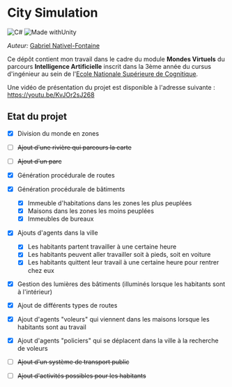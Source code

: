 # City Simulation

![C#](https://img.shields.io/badge/C#-7.3-green.svg?&logoColor=white) ![Made withUnity](https://img.shields.io/badge/Unity-2019.4.14-blue.svg?logo=unity&logoColor=white)

_Auteur:_ [Gabriel Nativel-Fontaine](mailto:gnativ910e@ensc.fr)

Ce dépôt contient mon travail dans le cadre du module **Mondes Virtuels** du parcours **Intelligence Artificielle** inscrit dans la 3ème année du cursus d'ingénieur au sein de l'[Ecole Nationale Supérieure de Cognitique](http://www.ensc.fr).



Une vidéo de présentation du projet est disponible à l'adresse suivante : https://youtu.be/KvJOr2sJ268

## Etat du projet

- [x] Division du monde en zones
- [ ] ~~Ajout d'une rivière qui parcours la carte~~
- [ ] ~~Ajout d'un parc~~
- [x] Génération procédurale de routes
- [x] Génération procédurale de bâtiments
  - [x] Immeuble d'habitations dans les zones les plus peuplées
  - [x] Maisons dans les zones les moins peuplées
  - [x] Immeubles de bureaux
- [x] Ajouts d'agents dans la ville
  - [x] Les habitants partent travailler à une certaine heure
  - [x] Les habitants peuvent aller travailler soit à pieds, soit en voiture
  - [x] Les habitants quittent leur travail à une certaine heure pour rentrer chez eux
- [x] Gestion des lumières des bâtiments (illuminés lorsque les habitants sont à l'intérieur)
- [x] Ajout de différents types de routes
- [x] Ajout d'agents "voleurs" qui viennent dans les maisons lorsque les habitants sont au travail
- [x] Ajout d'agents "policiers" qui se déplacent dans la ville à la recherche de voleurs
- [ ] ~~Ajout d'un système de transport public~~
- [ ] ~~Ajout d'activités possibles pour les habitants~~



